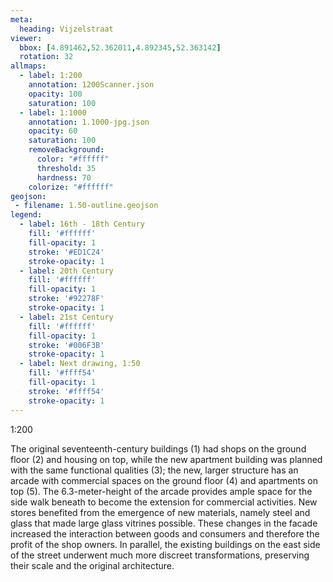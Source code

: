 ```yaml
---
meta:
  heading: Vijzelstraat
viewer:
  bbox: [4.891462,52.362011,4.892345,52.363142]
  rotation: 32
allmaps:
  - label: 1:200
    annotation: 1200Scanner.json
    opacity: 100
    saturation: 100
  - label: 1:1000
    annotation: 1.1000-jpg.json
    opacity: 60
    saturation: 100
    removeBackground:
      color: "#ffffff"
      threshold: 35
      hardness: 70
    colorize: "#ffffff"
geojson:
 - filename: 1.50-outline.geojson
legend:
  - label: 16th - 18th Century
    fill: '#ffffff'
    fill-opacity: 1
    stroke: '#ED1C24'
    stroke-opacity: 1
  - label: 20th Century
    fill: '#ffffff'
    fill-opacity: 1
    stroke: '#92278F'
    stroke-opacity: 1
  - label: 21st Century
    fill: '#ffffff'
    fill-opacity: 1
    stroke: '#006F3B'
    stroke-opacity: 1
  - label: Next drawing, 1:50
    fill: '#ffff54'
    fill-opacity: 1
    stroke: '#ffff54'
    stroke-opacity: 1
---
```

1:200

The original seventeenth-century buildings (1) had shops on the ground floor (2) and housing on top, while the new apartment building was planned with the same functional qualities (3); the new, larger structure has an arcade with commercial spaces on the ground floor (4) and apartments on top (5). The 6.3-meter-height of the arcade provides ample space for the side walk beneath to become the extension for commercial activities. New stores benefited from the emergence of new materials, namely steel and glass that made large glass vitrines possible. These changes in the facade increased the interaction between goods and consumers and therefore the profit of the shop owners. In parallel, the existing buildings on the east side of the street underwent much more discreet transformations, preserving their scale and the original architecture.